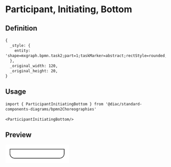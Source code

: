 # Participant, Initiating, Bottom

## Definition

```
{
  _style: { 
    entity: 'shape=mxgraph.bpmn.task2;part=1;taskMarker=abstract;rectStyle=rounded;isLoopSub=0;topLeftStyle=square;topRightStyle=square;whiteSpace=wrap;html=1;',
  },
  _original_width: 120,
  _original_height: 20,
}
```

## Usage

```
import { ParticipantInitiatingBottom } from '@diac/standard-components-diagrams/bpmn2Choreographies'

<ParticipantInitiatingBottom/>
```

## Preview

<img src="./participant-initiating-bottom.png" width="200"/>
